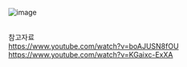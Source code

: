 ![image](https://user-images.githubusercontent.com/101180610/236670773-42ccf9a1-c19a-48b1-abe0-8ad22546ceaf.png)

</br>참고자료</br>
https://www.youtube.com/watch?v=boAJUSN8fOU</br>
https://www.youtube.com/watch?v=KGaixc-ExXA
